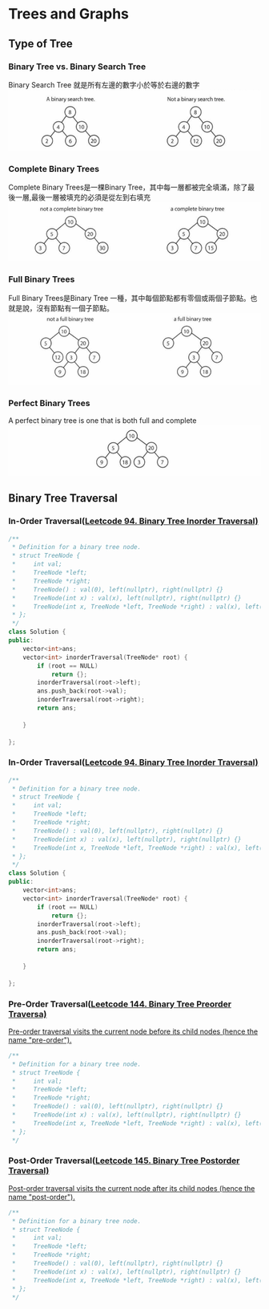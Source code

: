 # Trees and Graphs



## Type of Tree

### Binary Tree vs. Binary Search Tree

Binary Search Tree 就是所有左邊的數字小於等於右邊的數字
<img src = "binary search tree.PNG">



### Complete Binary Trees

Complete Binary Trees是一棵Binary Tree，其中每一層都被完全填滿，除了最後一層,最後一層被填充的必須是從左到右填充
<img src = "complete binary trees.PNG">

### Full Binary Trees

Full Binary Trees是Binary Tree 一種，其中每個節點都有零個或兩個子節點。也就是說，沒有節點有一個子節點。
<img src = "full binary trees.PNG">

### Perfect Binary Trees
A perfect binary tree is one that is both full and complete
<img src = "perfect binary trees.PNG">


## Binary Tree Traversal


### In-Order Traversal(<a href= "https://leetcode.com/problems/binary-tree-inorder-traversal/">Leetcode 94. Binary Tree Inorder Traversal)

```c++
/**
 * Definition for a binary tree node.
 * struct TreeNode {
 *     int val;
 *     TreeNode *left;
 *     TreeNode *right;
 *     TreeNode() : val(0), left(nullptr), right(nullptr) {}
 *     TreeNode(int x) : val(x), left(nullptr), right(nullptr) {}
 *     TreeNode(int x, TreeNode *left, TreeNode *right) : val(x), left(left), right(right) {}
 * };
 */
class Solution {
public:
    vector<int>ans;
    vector<int> inorderTraversal(TreeNode* root) {
        if (root == NULL)
            return {};   
        inorderTraversal(root->left);
        ans.push_back(root->val);
        inorderTraversal(root->right); 
        return ans;
        
    }
   
};
```

### In-Order Traversal(<a href= "https://leetcode.com/problems/binary-tree-inorder-traversal/">Leetcode 94. Binary Tree Inorder Traversal)

```c++
/**
 * Definition for a binary tree node.
 * struct TreeNode {
 *     int val;
 *     TreeNode *left;
 *     TreeNode *right;
 *     TreeNode() : val(0), left(nullptr), right(nullptr) {}
 *     TreeNode(int x) : val(x), left(nullptr), right(nullptr) {}
 *     TreeNode(int x, TreeNode *left, TreeNode *right) : val(x), left(left), right(right) {}
 * };
 */
class Solution {
public:
    vector<int>ans;
    vector<int> inorderTraversal(TreeNode* root) {
        if (root == NULL)
            return {};   
        inorderTraversal(root->left);
        ans.push_back(root->val);
        inorderTraversal(root->right); 
        return ans;
        
    }
   
};
```

### Pre-Order Traversal(<a href= "https://leetcode.com/problems/binary-tree-preorder-traversal/">Leetcode 144. Binary Tree Preorder Traversa)
Pre-order traversal visits the current node before its child nodes (hence the name "pre-order").
```c++
/**
 * Definition for a binary tree node.
 * struct TreeNode {
 *     int val;
 *     TreeNode *left;
 *     TreeNode *right;
 *     TreeNode() : val(0), left(nullptr), right(nullptr) {}
 *     TreeNode(int x) : val(x), left(nullptr), right(nullptr) {}
 *     TreeNode(int x, TreeNode *left, TreeNode *right) : val(x), left(left), right(right) {}
 * };
 */

```

### Post-Order Traversal(<a href= "https://leetcode.com/problems/binary-tree-postorder-traversal/">Leetcode 145. Binary Tree Postorder Traversal)
Post-order traversal visits the current node after its child nodes (hence the name "post-order").
```c++
/**
 * Definition for a binary tree node.
 * struct TreeNode {
 *     int val;
 *     TreeNode *left;
 *     TreeNode *right;
 *     TreeNode() : val(0), left(nullptr), right(nullptr) {}
 *     TreeNode(int x) : val(x), left(nullptr), right(nullptr) {}
 *     TreeNode(int x, TreeNode *left, TreeNode *right) : val(x), left(left), right(right) {}
 * };
 */

```